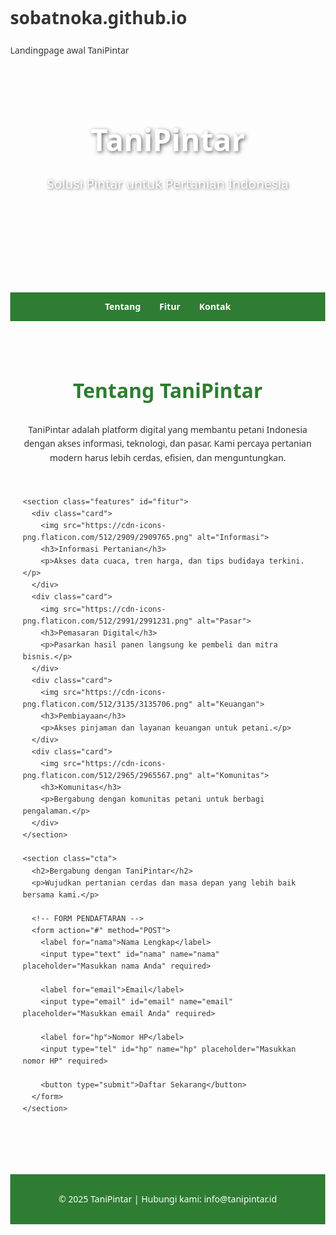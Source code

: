 # sobatnoka.github.io
Landingpage awal TaniPintar 
<!DOCTYPE html>
<html lang="id">
<head>
  <meta charset="UTF-8">
  <meta name="viewport" content="width=device-width, initial-scale=1.0">
  <title>TaniPintar - Solusi Pintar untuk Petani Indonesia</title>
  <style>
    body {
      margin: 0;
      font-family: 'Segoe UI', Tahoma, Geneva, Verdana, sans-serif;
      line-height: 1.6;
      color: #333;
    }
    header {
      background: url('https://images.unsplash.com/photo-1500530855697-b586d89ba3ee?auto=format&fit=crop&w=1200&q=80') no-repeat center center/cover;
      color: white;
      padding: 80px 20px;
      text-align: center;
    }
    header h1 {
      margin: 0;
      font-size: 3rem;
      text-shadow: 2px 2px 6px rgba(0,0,0,0.6);
    }
    header p {
      font-size: 1.3rem;
      margin-top: 15px;
      text-shadow: 1px 1px 4px rgba(0,0,0,0.6);
    }
    nav {
      background: #2E7D32;
      display: flex;
      justify-content: center;
      gap: 30px;
      padding: 12px 0;
    }
    nav a {
      color: white;
      text-decoration: none;
      font-weight: bold;
    }
    nav a:hover {
      text-decoration: underline;
    }
    .container {
      padding: 40px 20px;
      max-width: 1200px;
      margin: auto;
    }
    .hero {
      text-align: center;
      margin-bottom: 50px;
    }
    .hero h2 {
      font-size: 2rem;
      color: #2E7D32;
    }
    .features {
      display: grid;
      grid-template-columns: repeat(auto-fit, minmax(280px, 1fr));
      gap: 25px;
    }
    .card {
      background: #fff;
      border-radius: 12px;
      padding: 20px;
      box-shadow: 0 2px 8px rgba(0,0,0,0.15);
      text-align: center;
      transition: transform 0.3s;
    }
    .card:hover {
      transform: translateY(-5px);
    }
    .card img {
      width: 80px;
      margin-bottom: 15px;
    }
    .card h3 {
      color: #388E3C;
      margin-bottom: 10px;
    }
    .cta {
      background: linear-gradient(to right, #4CAF50, #2E7D32);
      color: white;
      padding: 40px 20px;
      text-align: center;
      margin-top: 50px;
      border-radius: 12px;
    }
    .cta h2 {
      margin-bottom: 15px;
    }
    .cta form {
      max-width: 400px;
      margin: 20px auto 0;
      background: white;
      padding: 20px;
      border-radius: 12px;
      box-shadow: 0 2px 6px rgba(0,0,0,0.2);
      text-align: left;
      color: #333;
    }
    .cta label {
      display: block;
      margin-bottom: 6px;
      font-weight: bold;
    }
    .cta input {
      width: 100%;
      padding: 10px;
      margin-bottom: 15px;
      border: 1px solid #ccc;
      border-radius: 6px;
      font-size: 1rem;
    }
    .cta button {
      background: #2E7D32;
      color: white;
      padding: 12px 28px;
      border: none;
      border-radius: 6px;
      font-size: 1rem;
      font-weight: bold;
      cursor: pointer;
      width: 100%;
    }
    .cta button:hover {
      background: #1b5e20;
    }
    footer {
      background: #2E7D32;
      color: white;
      text-align: center;
      padding: 15px;
      margin-top: 40px;
    }
  </style>
</head>
<body>

  <header>
    <h1>TaniPintar</h1>
    <p>Solusi Pintar untuk Pertanian Indonesia</p>
  </header>

  <nav>
    <a href="#tentang">Tentang</a>
    <a href="#fitur">Fitur</a>
    <a href="#kontak">Kontak</a>
  </nav>

  <div class="container">
    <section class="hero" id="tentang">
      <h2>Tentang TaniPintar</h2>
      <p>TaniPintar adalah platform digital yang membantu petani Indonesia dengan akses informasi, teknologi, dan pasar. Kami percaya pertanian modern harus lebih cerdas, efisien, dan menguntungkan.</p>
    </section>

    <section class="features" id="fitur">
      <div class="card">
        <img src="https://cdn-icons-png.flaticon.com/512/2909/2909765.png" alt="Informasi">
        <h3>Informasi Pertanian</h3>
        <p>Akses data cuaca, tren harga, dan tips budidaya terkini.</p>
      </div>
      <div class="card">
        <img src="https://cdn-icons-png.flaticon.com/512/2991/2991231.png" alt="Pasar">
        <h3>Pemasaran Digital</h3>
        <p>Pasarkan hasil panen langsung ke pembeli dan mitra bisnis.</p>
      </div>
      <div class="card">
        <img src="https://cdn-icons-png.flaticon.com/512/3135/3135706.png" alt="Keuangan">
        <h3>Pembiayaan</h3>
        <p>Akses pinjaman dan layanan keuangan untuk petani.</p>
      </div>
      <div class="card">
        <img src="https://cdn-icons-png.flaticon.com/512/2965/2965567.png" alt="Komunitas">
        <h3>Komunitas</h3>
        <p>Bergabung dengan komunitas petani untuk berbagi pengalaman.</p>
      </div>
    </section>

    <section class="cta">
      <h2>Bergabung dengan TaniPintar</h2>
      <p>Wujudkan pertanian cerdas dan masa depan yang lebih baik bersama kami.</p>

      <!-- FORM PENDAFTARAN -->
      <form action="#" method="POST">
        <label for="nama">Nama Lengkap</label>
        <input type="text" id="nama" name="nama" placeholder="Masukkan nama Anda" required>

        <label for="email">Email</label>
        <input type="email" id="email" name="email" placeholder="Masukkan email Anda" required>

        <label for="hp">Nomor HP</label>
        <input type="tel" id="hp" name="hp" placeholder="Masukkan nomor HP" required>

        <button type="submit">Daftar Sekarang</button>
      </form>
    </section>
  </div>

  <footer id="kontak">
    <p>&copy; 2025 TaniPintar | Hubungi kami: info@tanipintar.id</p>
  </footer>

</body>
</html>
